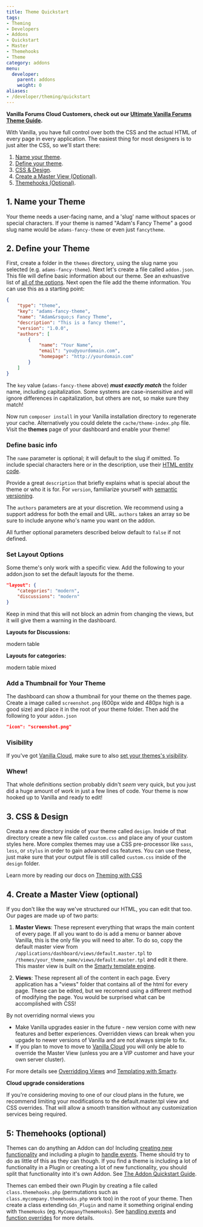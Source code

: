 ```yaml
---
title: Theme Quickstart
tags:
- Theming
- Developers
- Addons
- Quickstart
- Master
- Themehooks
- Theme
category: addons
menu:
  developer:
    parent: addons
    weight: 0
aliases:
- /developer/theming/quickstart
---
```

**Vanilla Forums Cloud Customers, check out our [Ultimate Vanilla Forums Theme Guide](http://blog.vanillaforums.com/help/vanilla-forums-themes/).**

With Vanilla, you have full control over both the CSS and the actual HTML of every page in every application. The easiest thing for most designers is to just alter the CSS, so we'll start there:

1. [Name your theme](#1-name-your-theme).
1. [Define your theme](#2-define-your-theme).
1. [CSS & Design](#3-css-design).
1. [Create a Master View (Optional)](#4-create-a-master-view-optional).
1. [Themehooks (Optional)](#5-themehooks-optional).

## 1. Name your Theme

Your theme needs a user-facing name, and a 'slug' name without spaces or special characters. If your theme is named "Adam's Fancy Theme" a good slug name would be `adams-fancy-theme` or even just `fancytheme`.

## 2. Define your Theme

First, create a folder in the `themes` directory, using the slug name you selected (e.g. `adams-fancy-theme`). Next let's create a file called `addon.json`. This file will define basic information about our theme. See an exhuastive list of [all of the options](/developer/addons/addon-info). Next open the file add the theme information. You can use this as a starting point:

```json
{
    "type": "theme",
    "key": "adams-fancy-theme",
    "name": "Adam&rsquo;s Fancy Theme",
    "description": "This is a fancy theme!",
    "version": "1.0.0",
    "authors": [
        {
            "name": "Your Name",
            "email": "you@yourdomain.com",
            "homepage": "http://yourdomain.com"
        }
    ]
}
```

The `key` value (`adams-fancy-theme` above) ***must exactly match*** the folder name, including capitalization. Some systems are case-insensitive and will ignore differences in capitalization, but others are not, so make sure they match!

Now run `composer install` in your Vanilla installation directory to regenerate your cache. Alternatively you could delete the `cache/theme-index.php` file. Visit the **themes** page of your dashboard and enable your theme!

### Define basic info

The `name` parameter is optional; it will default to the slug if omitted. To include special characters here or in the description, use their [HTML entity code](https://www.w3schools.com/html/html_entities.asp).

Provide a great `description` that briefly explains what is special about the theme or who it is for. For `version`, familiarize yourself with [semantic versioning](http://semver.org/).

The `authors` parameters are at your discretion. We recommend using a support address for both the email and URL. `authors` takes an array so be sure to include anyone who's name you want on the addon.

All further optional parameters described below default to `false` if not defined.

### Set Layout Options

Some theme's only work with a specific view. Add the following to your addon.json to set the default layouts for the theme.

```json
"layout": {
    "categories": "modern",
    "discussions": "modern"
}
```

Keep in mind that this will not block an admin from changing the views, but it will give them a warning in the dashboard.

**Layouts for Discussions:**

modern
table

**Layouts for categories:**

modern
table
mixed

### Add a Thumbnail for Your Theme

The dashboard can show a thumbnail for your theme on the themes page. Create a image called `screenshot.png` (600px wide and 480px high is a good size) and place it in the root of your theme folder.  Then add the following to your `addon.json`

```json
"icon": "screenshot.png"
```

### Visibility

If you've got [Vanilla Cloud](http://vanillaforums.com), make sure to also [set your themes's visibility](/developer/addons/addon-visibility).

### Whew!

That whole definitions section probably didn't *seem* very quick, but you just did a huge amount of work in just a few lines of code. Your theme is now hooked up to Vanilla and ready to edit!

## 3. CSS & Design

Creata a new directory inside of your theme called `design`. Inside of that directory create a new file called `custom.css` and place any of your custom styles here. More complex themes may use a CSS pre-processor like `sass`, `less`, or `stylus` in order to gain advanced css features. You can use these, just make sure that your output file is still called `custom.css` inside of the `design` folder.

Learn more by reading our docs on [Theming with CSS](/developer/addons/theming-width-css)

## 4. Create a Master View (optional)

If you don't like the way we've structured our HTML, you can edit that too. Our pages are made up of two parts:

1. **Master Views**: These represent everything that wraps the main content of every page. If all you want to do is add a menu or banner above Vanilla, this is the only file you will need to alter. To do so, copy the default master view from `/applications/dashboard/views/default.master.tpl` to `/themes/your_theme_name/views/default.master.tpl` and edit it there. This master view is built on the [Smarty template engine](/developer/smarty).

2. **Views**: These represent all of the content in each page. Every application has a "views" folder that contains all of the html for every page. These can be edited, but we recomend using a different method of modifying the page. You would be surprised what can be accomplished with CSS!

By not overriding normal views you

- Make Vanilla upgrades easier in the future - new version come with new features and better experiences. Overridden views can break when you upgade to newer versions of Vanilla and are not always simple to fix.
- If you plan to move to move to [Vanilla Cloud](http://vanillaforums.com) you will only be able to override the Master View (unless you are a VIP customer and have your own server cluster).

For more details see [Overridding Views](/developer/addons/overriding-views) and [Templating with Smarty](/developer/smarty).

**Cloud upgrade considerations**

If you're considering moving to one of our cloud plans in the future, we recommend limiting your modifications to the default.master.tpl view and CSS overrides. That will allow a smooth transition without any customization services being required.

## 5: Themehooks (optional)

Themes can do anything an Addon can do! Including [creating new functionality](/developer/addons/creating-new-functionality) and including a plugin to [handle events](/developer/addons/event-and-handlers). Theme should try to do as little of this as they can though. If you find a theme is including a lot of functionality in a Plugin or creating a lot of new functionality, you should split that functionality into it's own Addon. See [The Addon Quickstart Guide](/developer/addons/addon-quickstart.md).

Themes can embed their own Plugin by creating a file called `class.themehooks.php` (permutations such as `class.mycompany.themehooks.php` work too) in the root of your theme. Then create a class extending `Gdn_Plugin` and name it something original ending with `ThemeHooks` (eg. `MyCompanyThemeHooks`). See [handling events](/developer/addons/event-and-handlers) and [function overrides](/developer/addons/function-overrides) for more details.
